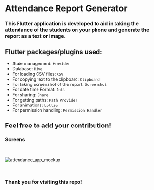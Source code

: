 # Attendance Report Generator

### This Flutter application is developed to aid in taking the attendance of the students on your phone and generate the report as a text or image.

## Flutter packages/plugins used:
- State management: `Provider`
- Database: `Hive`
- For loading CSV files: `CSV`
- For copying text to the clipboard: `Clipboard`
- For taking screenshot of the report: `Screenshot`
- For date time Format: `Intl`
- For sharing: `Share`
- For getting paths: `Path Provider`
- For animations: `Lottie`
- For permission handling: `Permission Handler`

## Feel free to add your contribution!

### Screens
<br />

![attendance_app_mockup](https://user-images.githubusercontent.com/60597290/186166977-c05315d6-7421-4350-a7a0-010e4835fc58.png)

<br />

### Thank you for visiting this repo!
